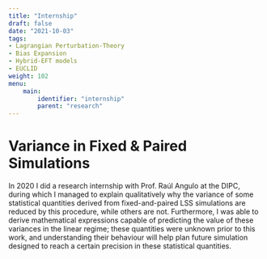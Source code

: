 ```yaml
---
title: "Internship"
draft: false
date: "2021-10-03"
tags: 
- Lagrangian Perturbation-Theory
- Bias Expansion
- Hybrid-EFT models 
- EUCLID
weight: 102
menu:
    main:
        identifier: "internship"
        parent: "research"
---
```


# Variance in Fixed & Paired Simulations

In 2020 I did a research internship with Prof. Raúl Angulo at the DIPC, during which I managed to explain qualitatively why the variance of some statistical quantities derived from fixed-and-paired LSS simulations are reduced by this procedure, while others are not. Furthermore, I was able to derive mathematical expressions capable of predicting the value of these variances in the linear regime; these quantities were unknown prior to this work, and understanding their behaviour will help plan future simulation designed to reach a certain precision in these statistical quantities.